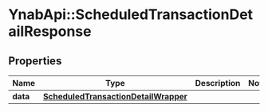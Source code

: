 # YnabApi::ScheduledTransactionDetailResponse

## Properties
Name | Type | Description | Notes
------------ | ------------- | ------------- | -------------
**data** | [**ScheduledTransactionDetailWrapper**](ScheduledTransactionDetailWrapper.md) |  | 


